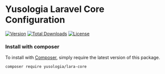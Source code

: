 Yusologia Laravel Core Configuration
======

[![Version](http://poser.pugx.org/yusologia/lara-core)](https://packagist.org/packages/yusologia/lara-core)
[![Total Downloads](http://poser.pugx.org/yusologia/lara-core/downloads)](https://packagist.org/packages/yusologia/lara-core)
[![License](http://poser.pugx.org/yusologia/lara-core/license)](https://packagist.org/packages/yusologia/lara-core)

### Install with composer

To install with [Composer](https://getcomposer.org/), simply require the
latest version of this package.

```bash
composer require yusologia/lara-core
```
